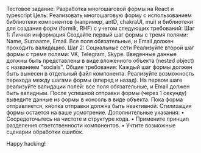 Тестовое задание: Разработка многошаговой формы на React и typescript
Цель: Реализовать многошаговую форму с использованием библиотеки компонентов (например, antD, chakraUI, mui) и библиотеки для создания форм (formik, RHF) с учетом следующих требований:
Шаг 1: Личная информация
  Создайте первый шаг формы с тремя полями: Name, Surnaame, Email.
  Все поля обязательные, и Email должен проходить валидацию.
Шаг 2: Социальные сети
  Реализуйте второй шаг формы с тремя полями: VK, Telegram, Skype.
  Введенные данные должны быть представлены в виде вложенного объекта (nested object) с названием "socials".
Общие требования:
  Каждый шаг формы должен быть вынесен в отдельный файл компонента.
  Реализуйте возможность перехода между шагами формы (вперед и назад).
  На первом шаге реализуйте валидации полей: все поля обязательные, и Email должен быть валидным.
  После успешной отправки формы (через 1 секунду) выведите данные из формы в консоль в виде объекта.
  Пока форма отправляется, кнопка отправки должна быть неактивной.
  Стилизащия формы остается на ваше усмотрение.
Дополнительные указания:
 • Сосредоточьтесь на чистоте и структуре кода.
 • Примените принцип разделения ответственности компонентов.
 • Учтите возможные сценарии обработки ошибок.

Happy hacking!